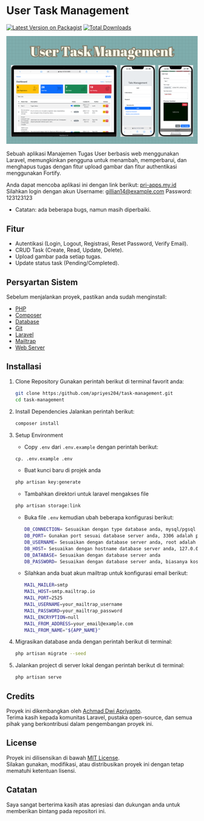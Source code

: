 # User Task Management

[![Latest Version on Packagist][ico-version]][link-packagist]
[![Total Downloads][ico-downloads]][link-downloads]

![Demo Screenshot](./public/backend/assets/img/Demo.png)

Sebuah aplikasi Manajemen Tugas User berbasis web menggunakan Laravel, memungkinkan pengguna untuk menambah, memperbarui, dan menghapus tugas dengan fitur upload gambar dan fitur authentikasi menggunakan Fortify.

Anda dapat mencoba aplikasi ini dengan link berikut: [pri-apps.my.id](https://pri-apps.my.id/)
Silahkan login dengan akun
Username: gillian14@example.com
Password: 123123123

- Catatan: ada beberapa bugs, namun masih diperbaiki.

## Fitur

- Autentikasi (Login, Logout, Registrasi, Reset Password, Verify Email).
- CRUD Task (Create, Read, Update, Delete).
- Upload gambar pada setiap tugas.
- Update status task (Pending/Completed).

## Persyartan Sistem

Sebelum menjalankan proyek, pastikan anda sudah menginstall:

- [PHP](https://www.php.net)
- [Composer](https://getcomposer.org)
- [Database](https://www.mysql.com)
- [Git](https://git-scm.com)
- [Laravel](https://laravel.com)
- [Mailtrap](https://mailtrap.io)
- [Web Server](https://www.apachefriends.org)

## Installasi

1. Clone Repository
    Gunakan perintah berikut di terminal favorit anda:
    ``` bash
    git clone https:/github.com/apriyes204/task-management.git
    cd task-management
    ``` 
   
3. Install Dependencies
    Jalankan perintah berikut:
    ``` bash
    composer install
    ``` 
   
5. Setup Environment
   
   - Copy `.env` dari `.env.example` dengan perintah berikut:

    ``` bash
    cp. .env.example .env
    ```

   - Buat kunci baru di projek anda

    ``` bash
    php artisan key:generate
    ``` 

   - Tambahkan direktori untuk laravel mengakses file

    ``` bash
    php artisan storage:link
    ```

   - Buka file `.env` kemudian ubah beberapa konfigurasi berikut:

     ``` bash
     DB_CONNECTION= Sesuaikan dengan type database anda, mysql/pgsql
     DB_PORT= Gunakan port sesuai database server anda, 3306 adalah port standar
     DB_USERNAME= Sesuaikan dengan database server anda, root adalah username standar
     DB_HOST= Sesuaikan dengan hostname database server anda, 127.0.0.1 jika anda menggunakan database lokal
     DB_DATABASE= Sesuaikan dengan database server anda
     DB_PASSWORD= Sesuaikan dengan database server anda, biasanya kosong jika anda menggunakan pengaturan database default
     ```

    - Silahkan anda buat akun mailtrap untuk konfigurasi email berikut:

         ``` bash
         MAIL_MAILER=smtp
         MAIL_HOST=smtp.mailtrap.io
         MAIL_PORT=2525
         MAIL_USERNAME=your_mailtrap_username
         MAIL_PASSWORD=your_mailtrap_password
         MAIL_ENCRYPTION=null
         MAIL_FROM_ADDRESS=your_email@example.com
         MAIL_FROM_NAME="${APP_NAME}"
         ```
     
7. Migrasikan database anda dengan perintah berikut di terminal:

   ```bash
   php artisan migrate --seed
   ```

8. Jalankan project di server lokal dengan perintah berikut di terminal:

    ``` bash
    php artisan serve
    ```

## Credits

Proyek ini dikembangkan oleh [Achmad Dwi Apriyanto](https://www.linkedin.com/in/achmad-dwi-apriyanto-b1165a88/).  
Terima kasih kepada komunitas Laravel, pustaka open-source, dan semua pihak yang berkontribusi dalam pengembangan proyek ini.

## License

Proyek ini dilisensikan di bawah [MIT License](license.md).  
Silakan gunakan, modifikasi, atau distribusikan proyek ini dengan tetap mematuhi ketentuan lisensi.

## Catatan

Saya sangat berterima kasih atas apresiasi dan dukungan anda untuk memberikan bintang pada repositori ini.


[ico-version]: https://img.shields.io/packagist/v/charlieuki/receiptprinter.svg?style=flat-square
[ico-downloads]: https://img.shields.io/packagist/dt/charlieuki/receiptprinter.svg?style=flat-square
[ico-travis]: https://img.shields.io/travis/charlieuki/receiptprinter/master.svg?style=flat-square
[ico-styleci]: https://styleci.io/repos/12345678/shield

[link-packagist]: https://packagist.org/packages/charlieuki/receiptprinter
[link-downloads]: https://packagist.org/packages/charlieuki/receiptprinter
[link-travis]: https://travis-ci.org/charlieuki/receiptprinter
[link-styleci]: https://styleci.io/repos/12345678
[link-author]: https://github.com/apriyes204
[link-contributors]: ../../contributors
